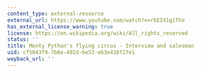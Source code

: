 ```yaml
---
content_type: external-resource
external_url: https://www.youtube.com/watch?v=rbEIX1giTho
has_external_license_warning: true
license: https://en.wikipedia.org/wiki/All_rights_reserved
status: ''
title: Monty Python's flying circus - Interview and salesman
uid: cf5043f9-7b8e-492d-be53-e63e418f27e1
wayback_url: ''
---
```

